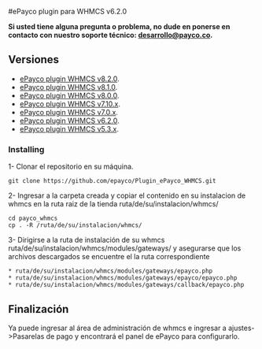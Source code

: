 #ePayco plugin para WHMCS v6.2.0

**Si usted tiene alguna pregunta o problema, no dude en ponerse en contacto con nuestro soporte técnico: desarrollo@payco.co.**


## Versiones
* [ePayco plugin WHMCS v8.2.0](https://github.com/epayco/Plugin_ePayco_WHMCS/releases/tag/v8.2.0).
* [ePayco plugin WHMCS v8.1.0](https://github.com/epayco/Plugin_ePayco_WHMCS/releases/tag/v8.1.0).
* [ePayco plugin WHMCS v8.0.0](https://github.com/epayco/Plugin_ePayco_WHMCS/releases/tag/v8.0.0).
* [ePayco plugin WHMCS v7.10.x](https://github.com/epayco/Plugin_ePayco_WHMCS/releases/tag/v7.10).
* [ePayco plugin WHMCS v7.0.x](https://github.com/epayco/Plugin_ePayco_WHMCS/releases/tag/7.0.x).
* [ePayco plugin WHMCS v6.2.0](https://github.com/epayco/Plugin_ePayco_WHMCS/releases/tag/6.2.0).
* [ePayco plugin WHMCS v5.3.x](https://github.com/epayco/Plugin_ePayco_WHMCS/releases/tag/5.3.x).


### Installing


1- Clonar el repositorio en su máquina.

```
git clone https://github.com/epayco/Plugin_ePayco_WHMCS.git
```
2- Ingresar a la carpeta creada y copiar el contenido en su instalacion de whmcs en la ruta raiz de la tienda  ruta/de/su/instalacion/whmcs/
```
cd payco_whmcs
cp . -R /ruta/de/su/instalacion/whmcs/
```
3- Dirigirse a la ruta de instalación de su whmcs ruta/de/su/instalacion/whmcs/modules/gateways/ y asegurarse que los archivos descargados se encuentre el la ruta correspondiente
```
* ruta/de/su/instalacion/whmcs/modules/gateways/epayco.php
* ruta/de/su/instalacion/whmcs/modules/gateways/epayco/epayco.php
* ruta/de/su/instalacion/whmcs/modules/gateways/callback/epayco.php
```

## Finalización

Ya puede ingresar al área de administración de whmcs e ingresar a ajustes->Pasarelas de pago y encontrará el panel de ePayco para configurarlo.
